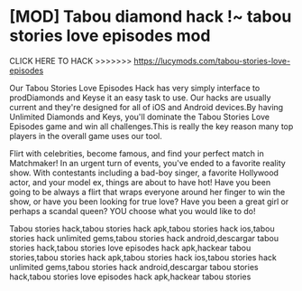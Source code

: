 # [MOD] Tabou diamond hack !~ tabou stories love episodes mod


CLICK HERE TO HACK  >>>>>>> https://lucymods.com/tabou-stories-love-episodes

Our Tabou Stories Love Episodes Hack has very simply interface to prodDiamonds and Keyse it an easy task to use. Our hacks are usually current and they're designed for all of iOS and Android devices.By having Unlimited Diamonds and Keys, you'll dominate the Tabou Stories Love Episodes game and win all challenges.This is really the key reason many top players in the overall game uses our tool.

Flirt with celebrities, become famous, and find your perfect match in Matchmaker! In an urgent turn of events, you've ended to a favorite reality show. With contestants including a bad-boy singer, a favorite Hollywood actor, and your model ex, things are about to have hot! Have you been going to be always a flirt that wraps everyone around her finger to win the show, or have you been looking for true love? Have you been a great girl or perhaps a scandal queen? YOU choose what you would like to do!

Tabou stories hack,tabou stories hack apk,tabou stories hack ios,tabou stories hack unlimited gems,tabou stories hack android,descargar tabou stories hack,tabou stories love episodes hack apk,hackear tabou stories,tabou stories hack apk,tabou stories hack ios,tabou stories hack unlimited gems,tabou stories hack android,descargar tabou stories hack,tabou stories love episodes hack apk,hackear tabou stories
